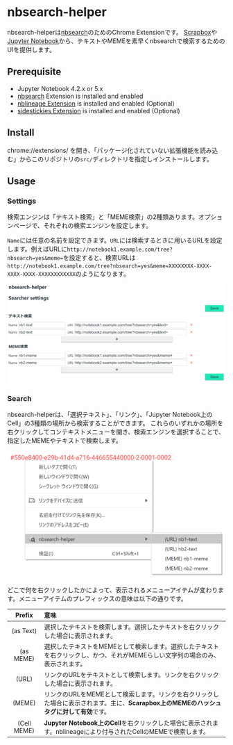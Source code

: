 # nbsearch-helper
nbsearch-helperは[nbsearch](https://github.com/NII-cloud-operation/nbserach)のためのChrome Extensionです。
[Scrapbox](https://scrapbox.io/)や[Jupyter Notebook](https://github.com/jupyter/notebook)から、テキストやMEMEを素早くnbsearchで検索するためのUIを提供します。

## Prerequisite
- Jupyter Notebook 4.2.x or 5.x
- [nbsearch](https://github.com/NII-cloud-operation/nbserach) Extension is installed and enabled
- [nblineage Extension](https://github.com/NII-cloud-operation/Jupyter-LC_nblineage) is installed and enabled (Optional)
- [sidestickies Extension](https://github.com/NII-cloud-operation/sidestickies) is installed and enabled (Optional)

## Install
chrome://extensions/ を開き、「パッケージ化されていない拡張機能を読み込む」からこのリポジトリの`src/`ディレクトリを指定しインストールします。

## Usage

### Settings
検索エンジンは「テキスト検索」と「MEME検索」の2種類あります。オプションページで、それぞれの検索エンジンを設定します。

`Name`には任意の名前を設定できます。`URL`には検索するときに用いるURLを設定します。例えばURLに`http://notebook1.example.com/tree?nbsearch=yes&meme=`を設定すると、検索URLは`http://notebook1.example.com/tree?nbsearch=yes&meme=XXXXXXXX-XXXX-XXXX-XXXX-XXXXXXXXXXXX`のようになります。

![options1](./docs/options1.png)

### Search
nbsearch-helperは、「選択テキスト」、「リンク」、「Jupyter Notebook上のCell」の3種類の場所から検索することができます。
これらのいずれかの場所を右クリックしてコンテキストメニューを開き、検索エンジンを選択することで、指定したMEMEやテキストで検索します。

![contextmenu_link](./docs/contextmenu_link.png)

どこで何を右クリックしたかによって、表示されるメニューアイテムが変わります。メニューアイテムのプレフィックスの意味は以下の通りです。

| Prefix | 意味 |
|:---:|:---|
| (as Text) | 選択したテキストを検索します。選択したテキストを右クリックした場合に表示されます。 |
| (as MEME) | 選択したテキストをMEMEとして検索します。選択したテキストを右クリックし、かつ、それがMEMEらしい文字列の場合のみ、表示されます。 |
| (URL) | リンクのURLをテキストとして検索します。リンクを右クリックした場合に表示されます。 |
| (MEME) | リンクのURLをMEMEとして検索します。リンクを右クリックした場合に表示されます。主に、**Scarapbox上のMEMEのハッシュタグに対して有効**です。 |
| (Cell MEME) | **Jupyter Notebook上のCell**を右クリックした場合に表示されます。nblineageにより付与されたCellのMEMEで検索します。 |
